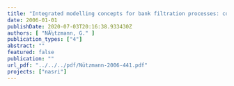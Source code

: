 ```yaml
---
title: "Integrated modelling concepts for bank filtration processes: coupled ground water transport and biogeochemical reactions."
date: 2006-01-01
publishDate: 2020-07-03T20:16:38.933430Z
authors: [ "NÃ¼tzmann, G." ]
publication_types: ["4"]
abstract: ""
featured: false
publication: ""
url_pdf: "../../../pdf/Nützmann-2006-441.pdf"
projects: ["nasri"]
---
```


